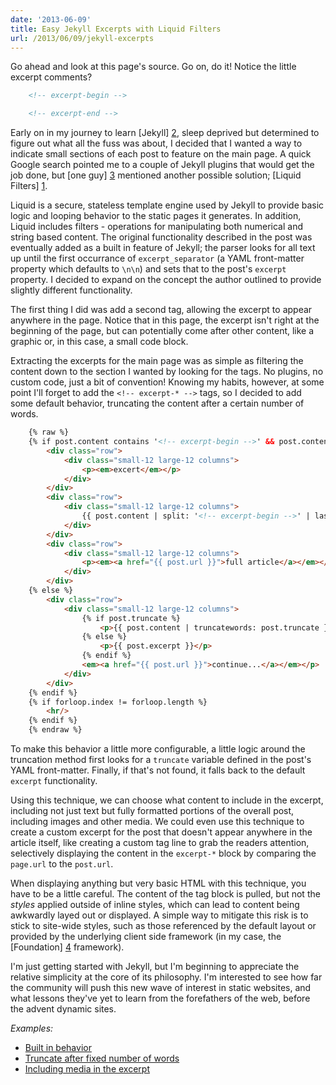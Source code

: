 ```yaml
---
date: '2013-06-09'
title: Easy Jekyll Excerpts with Liquid Filters
url: /2013/06/09/jekyll-excerpts
---
```



Go ahead and look at this page's source.  Go on, do it! Notice the little excerpt comments?

```html
    <!-- excerpt-begin -->

    <!-- excerpt-end -->
```

<!-- excerpt-begin -->
Early on in my journey to learn [Jekyll] [2], sleep deprived but determined to figure out what all the fuss was about, I decided that I wanted a way to indicate small sections of each post to feature on the main page.  A quick Google search pointed me to a couple of Jekyll plugins that would get the job done, but [one guy] [3] mentioned another possible solution; [Liquid Filters] [1].
<!-- excerpt-end -->

Liquid is a secure, stateless template engine used by Jekyll to provide basic logic and looping behavior to the static pages it generates.  In addition, Liquid includes filters - operations for manipulating both numerical and string based content.  The original functionality described in the post was eventually added as a built in feature of Jekyll; the parser looks for all text up until the first occurrance of `excerpt_separator` (a YAML front-matter property which defaults to `\n\n`) and sets that to the post's `excerpt` property.  I decided to expand on the concept the author outlined to provide slightly different functionality.

The first thing I did was add a second tag, allowing the excerpt to appear anywhere in the page.  Notice that in this page, the excerpt isn't right at the beginning of the page, but can potentially come after other content, like a graphic or, in this case, a small code block.

Extracting the excerpts for the main page was as simple as filtering the content down to the section I wanted by looking for the tags.  No plugins, no custom code, just a bit of convention!  Knowing my habits, however, at some point I'll forget to add the `<!-- excerpt-* -->` tags, so I decided to add some default behavior, truncating the content after a certain number of words.

```html
    {% raw %}
    {% if post.content contains '<!-- excerpt-begin -->' && post.content contains '<!-- excerpt-end -->' %}
        <div class="row">
            <div class="small-12 large-12 columns">
                <p><em>excert</em></p>
            </div>
        </div>
        <div class="row">
            <div class="small-12 large-12 columns">
                {{ post.content | split: '<!-- excerpt-begin -->' | last | split: '<!-- excerpt-end -->' | first }}
            </div>
        </div>
        <div class="row">
            <div class="small-12 large-12 columns">
                <p><em><a href="{{ post.url }}">full article</a></em></p>
            </div>
        </div>
    {% else %}
        <div class="row">
            <div class="small-12 large-12 columns">
                {% if post.truncate %}
                    <p>{{ post.content | truncatewords: post.truncate }}</p>
                {% else %}
                    <p>{{ post.excerpt }}</p>
                {% endif %}
                <em><a href="{{ post.url }}">continue...</a></em></p>
            </div>
        </div>
    {% endif %}
    {% if forloop.index != forloop.length %}
        <hr/>
    {% endif %}
    {% endraw %}
```

To make this behavior a little more configurable, a little logic around the truncation method first looks for a `truncate` variable defined in the post's YAML front-matter.  Finally, if that's not found, it falls back to the default `excerpt` functionality.

Using this technique, we can choose what content to include in the excerpt, including not just text but fully formatted portions of the overall post, including images and other media.  We could even use this technique to create a custom excerpt for the post that doesn't appear anywhere in the article itself, like creating a custom tag line to grab the readers attention, selectively displaying the content in the `excerpt-*` block by comparing the `page.url` to the `post.url`.

When displaying anything but very basic HTML with this technique, you have to be a little careful.  The content of the tag block is pulled, but not the _styles_ applied outside of inline styles, which can lead to content being awkwardly layed out or displayed.  A simple way to mitigate this risk is to stick to site-wide styles, such as those referenced by the default layout or provided by the underlying client side framework (in my case, the [Foundation] [4] framework).

I'm just getting started with Jekyll, but I'm beginning to appreciate the relative simplicity at the core of its philosophy.  I'm interested to see how far the community will push this new wave of interest in static websites, and what lessons they've yet to learn from the forefathers of the web, before the advent dynamic sites.

_Examples:_
* [Built in behavior](/examples/excerpt-separator.html)
* [Truncate after fixed number of words](/examples/truncate-at-80.html)
* [Including media in the excerpt](/examples/templates-everywhere-picture.html)

[1]: https://github.com/Shopify/liquid/wiki/Liquid-for-Designers
[2]: http://jekyllrb.com/
[3]: http://foldl.me/2012/jekyll-excerpts/
[4]: http://foundation.zurb.com/